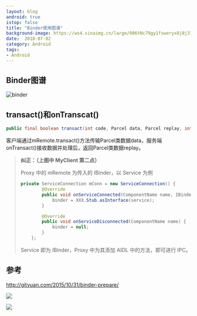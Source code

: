 ```yaml
---
layout: blog 
android: true 
istop: false 
title: "Binder使用图谱" 
background-image: https://ws4.sinaimg.cn/large/006tNc79gy1fsweryx8j8j317y0schdv.jpg
date:  2018-07-02
category: Android 
tags: 
- Android 
---
```




## Binder图谱

![binder](https://ws4.sinaimg.cn/large/006tNc79gy1fsvv7q2c7ij31820ku777.jpg)

## transact()和onTranscat()

```java
public final boolean transact(int code, Parcel data, Parcel replay, int flag)
```

客户端通过mRemote.transact()方法传输Parcel类数据data，服务端onTransact()接收数据并处理后，返回Parcel类数据replay。

> **纠正：（上图中 MyClient 第二点）**
>
> Proxy 中的 mRemote 为传入的 IBinder，以 Service 为例
>
> ```java
> private ServiceConnection mConn = new ServiceConnection() {
>         @Override
>         public void onServiceConnected(ComponentName name, IBinder service) {
>             binder = XXX.Stub.asInterface(service);
>         }
> 
>         @Override
>         public void onServiceDisconnected(ComponentName name) {
>             binder = null;
>         }
>     };
> ```
>
> Service 即为 IBinder，Proxy 中为其添加 AIDL 中的方法，即可进行 IPC。

## 参考

http://gityuan.com/2015/10/31/binder-prepare/

![](https://ws1.sinaimg.cn/large/006tNbRwly1fwbdzvzevej31560n0gv2.jpg)

![](https://ws1.sinaimg.cn/large/006tNbRwly1fwbe0s48e2j316g0den12.jpg)













